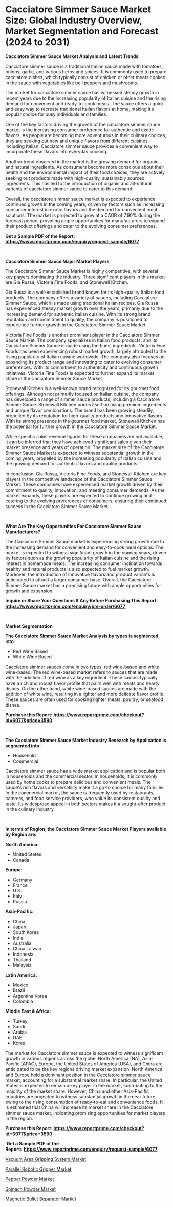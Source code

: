 <p><h1>Cacciatore Simmer Sauce Market Size: Global Industry Overview, Market Segmentation and Forecast (2024 to 2031)</h1></p><p><strong>Cacciatore Simmer Sauce Market Analysis and Latest Trends</strong></p>
<p><p>Cacciatore simmer sauce is a traditional Italian sauce made with tomatoes, onions, garlic, and various herbs and spices. It is commonly used to prepare cacciatore dishes, which typically consist of chicken or other meats cooked in the sauce with vegetables like bell peppers and mushrooms.</p><p>The market for cacciatore simmer sauce has witnessed steady growth in recent years due to the increasing popularity of Italian cuisine and the rising demand for convenient and ready-to-cook meals. The sauce offers a quick and easy way to recreate traditional Italian flavors at home, making it a popular choice for busy individuals and families.</p><p>One of the key factors driving the growth of the cacciatore simmer sauce market is the increasing consumer preference for authentic and exotic flavors. As people are becoming more adventurous in their culinary choices, they are seeking out new and unique flavors from different cuisines, including Italian. Cacciatore simmer sauce provides a convenient way to incorporate these flavors into everyday cooking.</p><p>Another trend observed in the market is the growing demand for organic and natural ingredients. As consumers become more conscious about their health and the environmental impact of their food choices, they are actively seeking out products made with high-quality, sustainably sourced ingredients. This has led to the introduction of organic and all-natural variants of cacciatore simmer sauce to cater to this demand.</p><p>Overall, the cacciatore simmer sauce market is expected to experience continued growth in the coming years, driven by factors such as increasing consumer interest in exotic flavors and the demand for convenient meal solutions. The market is projected to grow at a CAGR of 7.90% during the forecast period, providing ample opportunities for manufacturers to expand their product offerings and cater to the evolving consumer preferences.</p></p>
<p><strong>Get a Sample PDF of the Report:&nbsp; <a href="https://www.reportprime.com/enquiry/request-sample/6077">https://www.reportprime.com/enquiry/request-sample/6077</a></strong></p>
<p>&nbsp;</p>
<p><strong>Cacciatore Simmer Sauce Major Market Players</strong></p>
<p><p>The Cacciatore Simmer Sauce Market is highly competitive, with several key players dominating the industry. Three significant players in this market are Gia Russa, Victoria Fine Foods, and Stonewall Kitchen.</p><p>Gia Russa is a well-established brand known for its high-quality Italian food products. The company offers a variety of sauces, including Cacciatore Simmer Sauce, which is made using traditional Italian recipes. Gia Russa has experienced steady market growth over the years, primarily due to the increasing demand for authentic Italian cuisine. With its strong brand reputation and commitment to quality, the company is positioned to experience further growth in the Cacciatore Simmer Sauce Market.</p><p>Victoria Fine Foods is another prominent player in the Cacciatore Simmer Sauce Market. The company specializes in Italian food products, and its Cacciatore Simmer Sauce is made using the finest ingredients. Victoria Fine Foods has been experiencing robust market growth, largely attributed to the rising popularity of Italian cuisine worldwide. The company also focuses on expanding its product range and innovating to cater to evolving consumer preferences. With its commitment to authenticity and continuous growth initiatives, Victoria Fine Foods is expected to further expand its market share in the Cacciatore Simmer Sauce Market.</p><p>Stonewall Kitchen is a well-known brand recognized for its gourmet food offerings. Although not primarily focused on Italian cuisine, the company has developed a range of simmer sauce products, including a Cacciatore Simmer Sauce. Stonewall Kitchen prides itself on using premium ingredients and unique flavor combinations. The brand has been growing steadily, propelled by its reputation for high-quality products and innovative flavors. With its strong presence in the gourmet food market, Stonewall Kitchen has the potential for further growth in the Cacciatore Simmer Sauce Market.</p><p>While specific sales revenue figures for these companies are not available, it can be inferred that they have achieved significant sales given their market presence and years of operation. The market size of the Cacciatore Simmer Sauce Market is expected to witness substantial growth in the coming years, propelled by the increasing popularity of Italian cuisine and the growing demand for authentic flavors and quality products.</p><p>In conclusion, Gia Russa, Victoria Fine Foods, and Stonewall Kitchen are key players in the competitive landscape of the Cacciatore Simmer Sauce Market. These companies have experienced market growth driven by their commitment to quality, innovation, and meeting consumer demands. As the market expands, these players are expected to continue growing and catering to the evolving preferences of consumers, ensuring their continued success in the Cacciatore Simmer Sauce Market.</p></p>
<p>&nbsp;</p>
<p><strong>What Are The Key Opportunities For Cacciatore Simmer Sauce Manufacturers?</strong></p>
<p><p>The Cacciatore Simmer Sauce market is experiencing strong growth due to the increasing demand for convenient and easy-to-cook meal options. The market is expected to witness significant growth in the coming years, driven by factors such as the growing popularity of Italian cuisine and the rising interest in homemade meals. The increasing consumer inclination towards healthy and natural products is also expected to fuel market growth. Moreover, the introduction of innovative flavors and product variants is anticipated to attract a larger consumer base. Overall, the Cacciatore Simmer Sauce market has a promising future with ample opportunities for growth and expansion.</p></p>
<p><strong>Inquire or Share Your Questions If Any Before Purchasing This Report: <a href="https://www.reportprime.com/enquiry/pre-order/6077">https://www.reportprime.com/enquiry/pre-order/6077</a></strong></p>
<p>&nbsp;</p>
<p><strong>Market Segmentation</strong></p>
<p><strong>The Cacciatore Simmer Sauce Market Analysis by types is segmented into:</strong></p>
<p><ul><li>Red Wine Based</li><li>White Wine Based</li></ul></p>
<p><p>Cacciatore simmer sauces come in two types: red wine-based and white wine-based. The red wine-based market refers to sauces that are made with the addition of red wine as a key ingredient. These sauces typically have a rich and robust flavor profile that pairs well with meats and hearty dishes. On the other hand, white wine-based sauces are made with the addition of white wine, resulting in a lighter and more delicate flavor profile. These sauces are often used for cooking lighter meats, poultry, or seafood dishes.</p></p>
<p><strong>Purchase this Report:&nbsp;<a href="https://www.reportprime.com/checkout?id=6077&price=3590">https://www.reportprime.com/checkout?id=6077&price=3590</a></strong></p>
<p>&nbsp;</p>
<p><strong>The Cacciatore Simmer Sauce Market Industry Research by Application is segmented into:</strong></p>
<p><ul><li>Household</li><li>Commercial</li></ul></p>
<p><p>Cacciatore simmer sauce has a wide market application and is popular both in households and the commercial sector. In households, it is commonly used by home cooks to prepare delicious and convenient meals. The sauce's rich flavors and versatility make it a go-to choice for many families. In the commercial market, the sauce is frequently used by restaurants, caterers, and food service providers, who value its consistent quality and taste. Its widespread appeal in both sectors makes it a sought-after product in the culinary industry.</p></p>
<p>&nbsp;</p>
<p><strong>In terms of Region, the Cacciatore Simmer Sauce Market Players available by Region are:</strong></p>
<p>
    <p> <strong> North America: </strong>
        <ul>
            <li>United States</li>
            <li>Canada</li>
        </ul>
        </p> 
    <p> <strong> Europe: </strong>
        <ul>
            <li>Germany</li>
            <li>France</li>
            <li>U.K.</li>
            <li>Italy</li>
            <li>Russia</li>
        </ul>
        </p> 
    <p> <strong> Asia-Pacific: </strong>
        <ul>
            <li>China</li>
            <li>Japan</li>
            <li>South Korea</li>
            <li>India</li>
            <li>Australia</li>
            <li>China Taiwan</li>
            <li>Indonesia</li>
            <li>Thailand</li>
            <li>Malaysia</li>
        </ul>
        </p> 
    <p> <strong> Latin America: </strong>
        <ul>
            <li>Mexico</li>
            <li>Brazil</li>
            <li>Argentina Korea</li>
            <li>Colombia</li>
        </ul>
        </p> 
    <p> <strong> Middle East & Africa: </strong>
        <ul>
            <li>Turkey</li>
            <li>Saudi</li>
            <li>Arabia</li>
            <li>UAE</li>
            <li>Korea</li>
        </ul>
    </p>
    </p>
<p><p>The market for Cacciatore simmer sauce is expected to witness significant growth in various regions across the globe. North America (NA), Asia-Pacific (APAC), Europe, the United States of America (USA), and China are anticipated to be the key regions driving market expansion. North America and Europe hold a dominant position in the Cacciatore simmer sauce market, accounting for a substantial market share. In particular, the United States is expected to remain a key player in the market, contributing to the majority of the market share. However, China and other Asia-Pacific countries are projected to witness substantial growth in the near future, owing to the rising consumption of ready-to-eat and convenience foods. It is estimated that China will increase its market share in the Cacciatore simmer sauce market, indicating promising opportunities for market players in the region.</p></p>
<p><strong>Purchase this Report: <a href="https://www.reportprime.com/checkout?id=6077&price=3590">https://www.reportprime.com/checkout?id=6077&price=3590</a></strong></p>
<p>&nbsp;<strong>Get a Sample PDF of the Report:&nbsp;&nbsp;<a href="https://www.reportprime.com/enquiry/request-sample/6077">https://www.reportprime.com/enquiry/request-sample/6077</a></strong></p>
<p><strong></strong></p>
<p><p><a href="https://issuu.com/reportprime-2/docs/vacuum-area-gripping-system-market-size-2030.pptx">Vacuum Area Gripping System Market</a></p><p><a href="https://issuu.com/reportprime-2/docs/parallel-robotic-gripper-market-size-2030.pptx">Parallel Robotic Gripper Market</a></p><p><a href="https://github.com/bobicer/Market-Research-Report-List-1/blob/main/pepper-powder-market.md">Pepper Powder Market</a></p><p><a href="https://github.com/johnbach50/Market-Research-Report-List-1/blob/main/spinach-powder-market.md">Spinach Powder Market</a></p><p><a href="https://issuu.com/reportprime-2/docs/magnetic-bullet-separator-market-size-2030.pptx">Magnetic Bullet Separator Market</a></p></p>